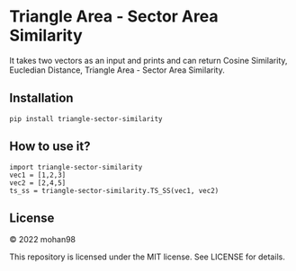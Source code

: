 # Triangle Area - Sector Area Similarity
It takes two vectors as an input and prints and can return Cosine Similarity, Eucledian Distance, Triangle Area - Sector Area Similarity.

## Installation
``` pip install triangle-sector-similarity ```

## How to use it?
```
import triangle-sector-similarity
vec1 = [1,2,3]
vec2 = [2,4,5]
ts_ss = triangle-sector-similarity.TS_SS(vec1, vec2)
```

## License
© 2022 mohan98

This repository is licensed under the MIT license. See LICENSE for details.